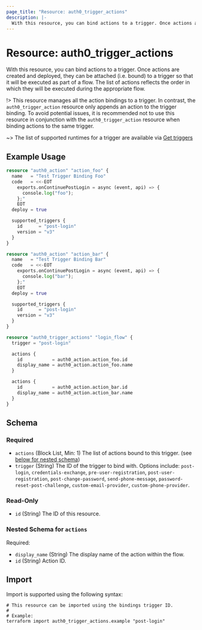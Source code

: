 ```yaml
---
page_title: "Resource: auth0_trigger_actions"
description: |-
  With this resource, you can bind actions to a trigger. Once actions are created and deployed, they can be attached (i.e. bound) to a trigger so that it will be executed as part of a flow. The list of actions reflects the order in which they will be executed during the appropriate flow.
---
```


# Resource: auth0_trigger_actions

With this resource, you can bind actions to a trigger. Once actions are created and deployed, they can be attached (i.e. bound) to a trigger so that it will be executed as part of a flow. The list of actions reflects the order in which they will be executed during the appropriate flow.

!> This resource manages all the action bindings to a trigger. In contrast, the `auth0_trigger_action` resource only
appends an action to the trigger binding. To avoid potential issues, it is recommended not to use this resource in
conjunction with the `auth0_trigger_action` resource when binding actions to the same trigger.

~> The list of supported runtimes for a trigger are available via [Get triggers](https://auth0.com/docs/api/management/v2/actions/get-triggers)


## Example Usage

```terraform
resource "auth0_action" "action_foo" {
  name   = "Test Trigger Binding Foo"
  code   = <<-EOT
    exports.onContinuePostLogin = async (event, api) => {
      console.log("foo");
    };"
	EOT
  deploy = true

  supported_triggers {
    id      = "post-login"
    version = "v3"
  }
}

resource "auth0_action" "action_bar" {
  name   = "Test Trigger Binding Bar"
  code   = <<-EOT
    exports.onContinuePostLogin = async (event, api) => {
      console.log("bar");
    };"
	EOT
  deploy = true

  supported_triggers {
    id      = "post-login"
    version = "v3"
  }
}

resource "auth0_trigger_actions" "login_flow" {
  trigger = "post-login"

  actions {
    id           = auth0_action.action_foo.id
    display_name = auth0_action.action_foo.name
  }

  actions {
    id           = auth0_action.action_bar.id
    display_name = auth0_action.action_bar.name
  }
}
```

<!-- schema generated by tfplugindocs -->
## Schema

### Required

- `actions` (Block List, Min: 1) The list of actions bound to this trigger. (see [below for nested schema](#nestedblock--actions))
- `trigger` (String) The ID of the trigger to bind with. Options include: `post-login`, `credentials-exchange`, `pre-user-registration`, `post-user-registration`, `post-change-password`, `send-phone-message`, `password-reset-post-challenge`, `custom-email-provider`, `custom-phone-provider`.

### Read-Only

- `id` (String) The ID of this resource.

<a id="nestedblock--actions"></a>
### Nested Schema for `actions`

Required:

- `display_name` (String) The display name of the action within the flow.
- `id` (String) Action ID.

## Import

Import is supported using the following syntax:

```shell
# This resource can be imported using the bindings trigger ID.
#
# Example:
terraform import auth0_trigger_actions.example "post-login"
```
